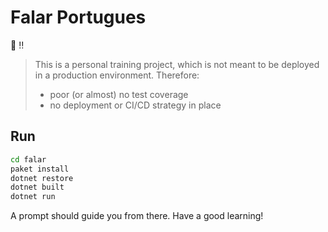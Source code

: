 # Falar Portugues

:children_crossing: :bangbang:
> This is a personal training project, which is not meant to be deployed in a production environment. Therefore:
> - poor (or almost) no test coverage
> - no deployment or CI/CD strategy in place

## Run

```bash
cd falar
paket install
dotnet restore
dotnet built
dotnet run
```

A prompt should guide you from there. Have a good learning!
